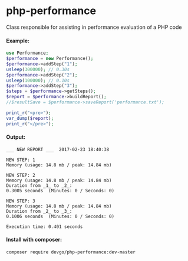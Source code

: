 # php-performance
Class responsible for assisting in performance evaluation of a PHP code

#### Example:
```php
use Performance;
$performance = new Performance();
$performance->addStep("1");
usleep(300000); // 0.30s
$performance->addStep("2");
usleep(100000); // 0.10s
$performance->addStep("3");
$steps = $performance->getSteps();
$report = $performance->buildReport();
//$resultSave = $performance->saveReport('performance.txt');

print_r("<pre>");
var_dump($report);
print_r("</pre>");

```
#### Output:
```
___ NEW REPORT ___  2017-02-23 18:40:38

NEW STEP: 1
Memory (usage: 14.8 mb / peak: 14.84 mb)

NEW STEP: 2
Memory (usage: 14.8 mb / peak: 14.84 mb)
Duration from _1_ to _2_:
0.3005 seconds  (Minutes: 0 / Seconds: 0)

NEW STEP: 3
Memory (usage: 14.8 mb / peak: 14.84 mb)
Duration from _2_ to _3_:
0.1006 seconds  (Minutes: 0 / Seconds: 0)

Execution time: 0.401 seconds
```

#### Install with composer:
```
composer require devgo/php-performance:dev-master
```
